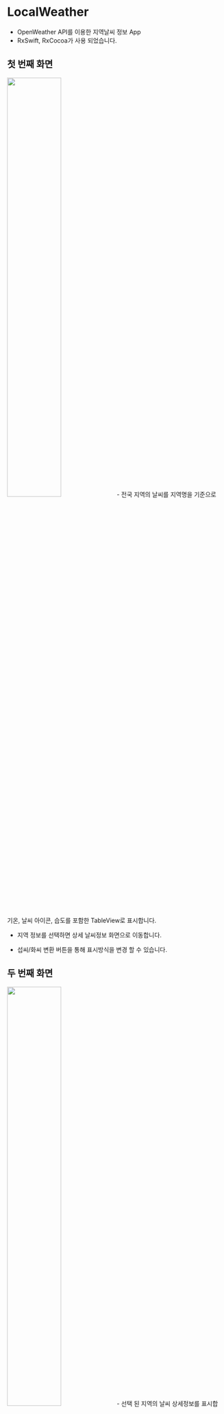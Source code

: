 # LocalWeather

- OpenWeather API를 이용한 지역날씨 정보 App
- RxSwift, RxCocoa가 사용 되었습니다.


## 첫 번째 화면

<img src="https://user-images.githubusercontent.com/30033658/152104806-171be8fa-0360-4bca-a8cc-1aeda6dc5ea6.png" width="50%">
- 전국 지역의 날씨를 지역명을 기준으로 기온, 날씨 아이콘, 습도를 포함한 TableView로 표시합니다.

- 지역 정보를 선택하면 상세 날씨정보 화면으로 이동합니다.

- 섭씨/화씨 변환 버튼을 통해 표시방식을 변경 할 수 있습니다.

## 두 번째 화면

<img src="https://user-images.githubusercontent.com/30033658/152105010-bc4af71f-28ce-4049-9654-91108150e648.png" width="50%">
- 선택 된 지역의 날씨 상세정보를 표시합니다 

- API Data에서 가져온 현재기온, 체감기온, 날씨 설명, 최고/최저 기온, 현재습도, 기압, 풍속을 표시합니다.

- 미래날씨 버튼을 선택하여 해당 지역의 날씨 예보 화면으로 이동합니다.

## 세 번째 화면
<img src="https://user-images.githubusercontent.com/30033658/152105090-33430a55-aaf0-4193-9291-fe438a6ac52f.png" width="50%">
<img src="https://user-images.githubusercontent.com/30033658/152105140-61bb104a-cadb-43ca-abbb-ccc51f6b63bd.png" width="50%">
- 미래날씨 화면에서는 Forecase API Data를 이용하여 3시간 간격으로 5일간의 최저/최고 기온과 습도를 꺾은서 그래프로 표시합니다.

- 핀치줌 동작으로 그래프를 확대/축소 할 수 있습니다.

- 화면의 방향에 따라 그래프를 넓게 확인 할 수 있습니다.
